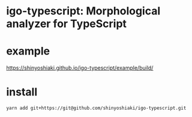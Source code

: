 # igo-typescript: Morphological analyzer for TypeScript

# example

<https://shinyoshiaki.github.io/igo-typescript/example/build/>

# install
`yarn add git+https://git@github.com/shinyoshiaki/igo-typescript.git`
